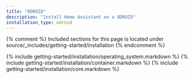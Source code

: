 ```yaml
---
title: "ODROID"
description: "Install Home Assistant on a ODROID"
installation_type: odroid
---
```

{% comment %}
Included sections for this page is located under source/_includes/getting-started/installation
{% endcomment %}

{% include getting-started/installation/operating_system.markdown %}
{% include getting-started/installation/container.markdown %}
{% include getting-started/installation/core.markdown %}
